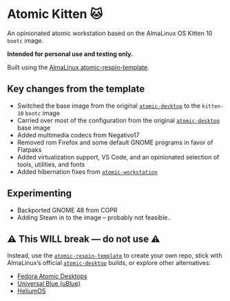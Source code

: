 # Atomic Kitten 🐱

An opinionated atomic workstation based on the AlmaLinux OS Kitten 10 `bootc` image.

**Intended for personal use and testing only.**

Built using the [AlmaLinux atomic-respin-template](https://github.com/AlmaLinux/atomic-respin-template).


## Key changes from the template

- Switched the base image from the original [`atomic-desktop`](https://github.com/AlmaLinux/atomic-desktop) to the `kitten-10` `bootc` image  
- Carried over most of the configuration from the original [`atomic-desktop`](https://github.com/AlmaLinux/atomic-desktop) base image  
- Added multimedia codecs from Negativo17  
- Removed rom Firefox and some default GNOME programs in favor of Flatpaks  
- Added virtualization support, VS Code, and an opinionated selection of tools, utilities, and fonts  
- Added hibernation fixes from [`atomic-workstation`](https://github.com/AlmaLinux/atomic-workstation)  


## Experimenting

- Backported GNOME 48 from COPR  
- Adding Steam in to the image – probably not feasible..


## ⚠️ This WILL break — do not use ⚠️

Instead, use the [`atomic-respin-template`](https://github.com/AlmaLinux/atomic-respin-template) to create your own repo, stick with AlmaLinux’s official [`atomic-desktop`](https://github.com/AlmaLinux/atomic-desktop) builds, or explore other alternatives:

- [Fedora Atomic Desktops](https://fedoraproject.org/atomic-desktops/)  
- [Universal Blue (uBlue)](https://universal-blue.org/)  
- [HeliumOS](https://heliumos.org/)
